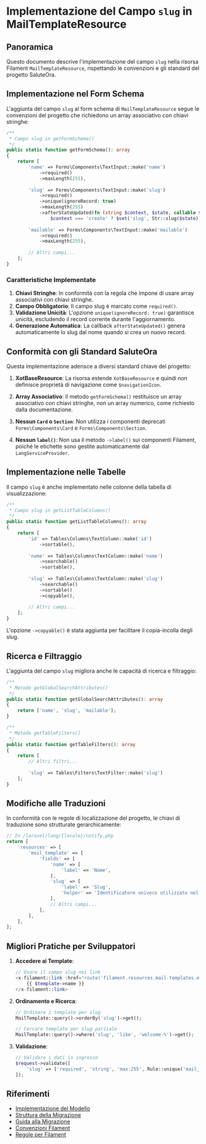 # Implementazione del Campo `slug` in MailTemplateResource

## Panoramica

Questo documento descrive l'implementazione del campo `slug` nella risorsa Filament `MailTemplateResource`, rispettando le convenzioni e gli standard del progetto SaluteOra.

## Implementazione nel Form Schema

L'aggiunta del campo `slug` al form schema di `MailTemplateResource` segue le convenzioni del progetto che richiedono un array associativo con chiavi stringhe:

```php
/**
 * Campo slug in getFormSchema()
 */
public static function getFormSchema(): array
{
    return [
        'name' => Forms\Components\TextInput::make('name')
            ->required()
            ->maxLength(255),
            
        'slug' => Forms\Components\TextInput::make('slug')
            ->required()
            ->unique(ignoreRecord: true)
            ->maxLength(255)
            ->afterStateUpdated(fn (string $context, $state, callable $set) => 
                $context === 'create' ? $set('slug', Str::slug($state)) : null),
            
        'mailable' => Forms\Components\TextInput::make('mailable')
            ->required()
            ->maxLength(255),
        
        // Altri campi...
    ];
}
```

### Caratteristiche Implementate

1. **Chiavi Stringhe**: In conformità con la regola che impone di usare array associativi con chiavi stringhe.
2. **Campo Obbligatorio**: Il campo slug è marcato come `required()`.
3. **Validazione Unicità**: L'opzione `unique(ignoreRecord: true)` garantisce unicità, escludendo il record corrente durante l'aggiornamento.
4. **Generazione Automatica**: La callback `afterStateUpdated()` genera automaticamente lo slug dal nome quando si crea un nuovo record.

## Conformità con gli Standard SaluteOra

Questa implementazione aderisce a diversi standard chiave del progetto:

1. **XotBaseResource**: La risorsa estende `XotBaseResource` e quindi non definisce proprietà di navigazione come `$navigationIcon`.

2. **Array Associativo**: Il metodo `getFormSchema()` restituisce un array associativo con chiavi stringhe, non un array numerico, come richiesto dalla documentazione.

3. **Nessun `Card` o `Section`**: Non utilizza i componenti deprecati `Forms\Components\Card` e `Forms\Components\Section`.

4. **Nessun `label()`**: Non usa il metodo `->label()` sui componenti Filament, poiché le etichette sono gestite automaticamente dal `LangServiceProvider`.

## Implementazione nelle Tabelle

Il campo `slug` è anche implementato nelle colonne della tabella di visualizzazione:

```php
/**
 * Campo slug in getListTableColumns()
 */
public static function getListTableColumns(): array
{
    return [
        'id' => Tables\Columns\TextColumn::make('id')
            ->sortable(),
            
        'name' => Tables\Columns\TextColumn::make('name')
            ->searchable()
            ->sortable(),
            
        'slug' => Tables\Columns\TextColumn::make('slug')
            ->searchable()
            ->sortable()
            ->copyable(),
            
        // Altri campi...
    ];
}
```

L'opzione `->copyable()` è stata aggiunta per facilitare il copia-incolla degli slug.

## Ricerca e Filtraggio

L'aggiunta del campo `slug` migliora anche le capacità di ricerca e filtraggio:

```php
/**
 * Metodo getGlobalSearchAttributes()
 */
public static function getGlobalSearchAttributes(): array
{
    return ['name', 'slug', 'mailable'];
}

/**
 * Metodo getTableFilters()
 */
public static function getTableFilters(): array
{
    return [
        // Altri filtri...
        
        'slug' => Tables\Filters\TextFilter::make('slug')
    ];
}
```

## Modifiche alle Traduzioni

In conformità con le regole di localizzazione del progetto, le chiavi di traduzione sono strutturate gerarchicamente:

```php
// In /laravel/lang/{locale}/notify.php
return [
    'resources' => [
        'mail_template' => [
            'fields' => [
                'name' => [
                    'label' => 'Nome',
                ],
                'slug' => [
                    'label' => 'Slug',
                    'helper' => 'Identificatore univoco utilizzato nel codice',
                ],
                // Altri campi...
            ],
        ],
    ],
];
```

## Migliori Pratiche per Sviluppatori

1. **Accedere ai Template**:
   ```php
   // Usare il campo slug nei link
   <x-filament::link :href="route('filament.resources.mail-templates.edit', ['record' => $template->slug])">
       {{ $template->name }}
   </x-filament::link>
   ```

2. **Ordinamento e Ricerca**:
   ```php
   // Ordinare i template per slug
   MailTemplate::query()->orderBy('slug')->get();
   
   // Cercare template per slug parziale
   MailTemplate::query()->where('slug', 'like', 'welcome-%')->get();
   ```

3. **Validazione**:
   ```php
   // Validare i dati in ingresso
   $request->validate([
       'slug' => ['required', 'string', 'max:255', Rule::unique('mail_templates')->ignore($id)],
   ]);
   ```

## Riferimenti

- [Implementazione del Modello](./MODEL_SLUG_IMPLEMENTATION.md)
- [Struttura della Migrazione](./MIGRATION_STRUCTURE.md)
- [Guida alla Migrazione](../MAIL_TEMPLATE_MIGRATION_GUIDE.md)
- [Convenzioni Filament](../../../../docs/FILAMENT_CONVENTIONS.md)
- [Regole per Filament](../../../../docs/FILAMENT_RULES.md)
